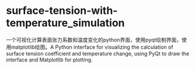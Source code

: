 # surface-tension-with-temperature_simulation
一个可视化计算表面张力系数和温度变化的python界面，使用pyqt绘制界面，使用matplotlib绘图。A Python interface for visualizing the calculation of surface tension coefficient and temperature change, using PyQt to draw the interface and Matplotlib for plotting.
